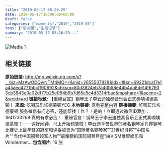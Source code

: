 ```yaml
---
title: "2019-05-17 08:26:29"
date: 2019-05-17T10:00:00+08:00
draft: false
categories: ["moments","2019","2019-05"]
tags: ["朋友圈","生活记录"]
summary: "2019-05-17 08:26:29..."
---
```


![Media 1](/Moments/photos/2019-05-17/201905170826290.jpg)

## 相关链接

**原始链接:** http://mp.weixin.qq.com/s?__biz=MzAwODQwNTM4MQ==&mid=2655537828&idx=1&sn=69321dca17e1a45aed4771bbcff90992&chksm=80d3824eb7a40b58e44b4da8de14f67933cb3643e0a02df77b25e064b9b7d65e5c4d3314fbac&mpshare=1&scene=2&srcid=#rd
**链接标题:** 【重磅官宣】钢琴王子李云迪独奏音乐会正式奏响埃德蒙顿！
**来源:** 吃喝玩乐埃德蒙顿YEG
**本地链接:** [查看完整内容](/link_content/2019/05/2019-05-17/link_content/)
**链接摘要:** 吃喝玩乐埃德蒙顿 服务微信有问必答，还能帮找工作？！是的！立即通过微信ID添加：1941233268 真的有求必应！  重磅官宣：钢琴王子李云迪独奏音乐会正式奏响埃德蒙顿！——调好闹钟，马上开始预售啦！李云迪享誉世界的著名钢琴家肖邦钢琴比赛史上最年轻的冠军和评委被誉为“国际著名钢琴家”“21世纪肖邦”“中国名片”“当代中国钢琴领军人物”“最耀眼的国际钢琴巨星”由VISM维智娱乐和Windermer...
**包含图片:** 16 张

